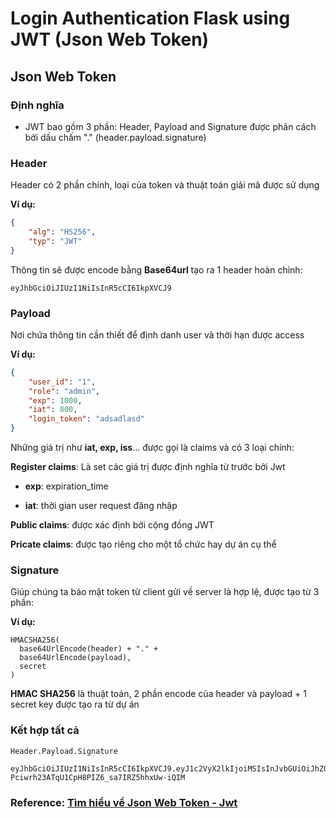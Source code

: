 # Login Authentication Flask using JWT (Json Web Token)

## Json Web Token

### Định nghĩa

* JWT bao gồm 3 phần: Header, Payload and Signature được phân cách bởi dấu chấm "."
(header.payload.signature)

### Header

Header có 2 phần chính, loại của token và thuật toán giải mã được sử dụng

**Ví dụ:**

```json
{
    "alg": "HS256",
    "typ": "JWT"
}
```

Thông tin sẽ được encode bằng **Base64url** tạo ra 1 header hoàn chỉnh:

```
eyJhbGciOiJIUzI1NiIsInR5cCI6IkpXVCJ9
```

### Payload

Nơi chứa thông tin cần thiết để định danh user và thời hạn được access

**Ví dụ:**

```json
{
    "user_id": "1",
    "role": "admin",
    "exp": 1000,
    "iat": 800,
    "login_token": "adsadlasd"
}
```

Những giá trị như **iat, exp, iss**... được gọi là claims và có 3 loại chính:

__Register claims__: Là set các giá trị được định nghĩa từ trước bởi Jwt

* **exp**: expiration_time

* **iat**: thời gian user request đăng nhập

**Public claims**: được xác định bởi cộng đồng JWT

**Pricate claims**: được tạo riêng cho một tổ chức hay dự án cụ thể

### Signature

Giúp chúng ta bảo mật token từ client gửi về server là hợp lệ, được tạo từ 3 phần:

**Ví dụ:**

```
HMACSHA256(
  base64UrlEncode(header) + "." +
  base64UrlEncode(payload),
  secret
)
```

**HMAC SHA256** là thuật toán, 2 phần encode của header và payload + 1 secret key được tạo ra từ dự án

### Kết hợp tất cả

```
Header.Payload.Signature
```

```
eyJhbGciOiJIUzI1NiIsInR5cCI6IkpXVCJ9.eyJ1c2VyX2lkIjoiMSIsInJvbGUiOiJhZG1pbiIsImV4cCI6MTAwMCwiaWF0Ijo4MDAsImxvZ2luX3Rva2VuIjoiYWRzYWRsYXNkIn0.aIp-Pciwrh23ATqU1CpH8PIZ6_sa7IRZ5hhxUw-iQIM
```

### Reference: [Tìm hiểu về Json Web Token - Jwt](https://viblo.asia/p/tim-hieu-ve-json-web-token-jwt-jvEla9ddlkw)

